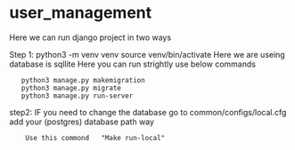 # user_management

Here we can run django project in two ways

Step 1:
        python3 -m venv venv 
       source venv/bin/activate
       Here we are useing  database is sqllite
       Here you can run strightly use below commands

       python3 manage.py makemigration
       python3 manage.py migrate
       python3 manage.py run-server


step2:
        IF you need to change the database go to common/configs/local.cfg add your (postgres) database path way
        
        Use this commond   "Make run-local"

       
